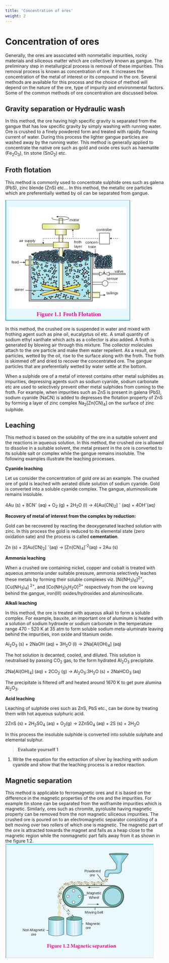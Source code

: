 ```yaml
---
title: 'Concentration of ores'
weight: 2
---
```



# Concentration of ores
 Generally, the ores are associated with nonmetallic impurities, rocky materials and siliceous matter which are collectively known as gangue. The preliminary step in metallurgical process is removal of these impurities. This removal process is known as concentration of ore. It increases the concentration of the metal of interest or its compound in the ore. Several methods are available for this process and the choice of method will depend on the nature of the ore, type of impurity and environmental factors. Some of the common methods of ore concentration are discussed below.

## Gravity separation or Hydraulic wash


In this method, the ore having high specific gravity is separated from the gangue that has low specific gravity by simply washing with running water. Ore is crushed to a finely powdered form and treated with rapidly flowing current of water. During this process the lighter gangue particles are washed away by the running water. This method is generally applied to concentrate the native ore such as gold and oxide ores such as haematite (Fe<sub>2</sub>O<sub>3</sub>), tin stone (SnO<sub>2</sub>) etc.


## Froth flotation


This method is commonly used to concentrate sulphide ores such as galena (PbS), zinc blende (ZnS) etc... In this method, the metallic ore particles which are preferentially wetted by oil can be separated from gangue.

![](../frothflotation.png)

In this method, the crushed ore is suspended in water and mixed with frothing agent such as pine oil, eucalyptus oil etc. A small quantity of sodium ethyl xanthate which acts as a collector is also added. A froth is generated by blowing air through this mixture. The collector molecules attach to the ore particle and make them water repellent. As a result, ore particles, wetted by the oil, rise to the surface along with the froth. The froth is skimmed off and dried to recover the concentrated ore. The gangue particles that are preferentially wetted by water settle at the bottom.

When a sulphide ore of a metal of interest contains other metal sulphides as impurities, depressing agents such as sodium cyanide, sodium carbonate etc are used to selectively prevent other metal sulphides from coming to the froth. For example, when impurities such as ZnS is present in galena (PbS), sodium cyanide (NaCN) is added to depresses the flotation property of ZnS by forming a layer of zinc complex Na<sub>2</sub>\[Zn(CN)<sub>4</sub>\] on the surface of zinc sulphide.

## Leaching


This method is based on the solubility of the ore in a suitable solvent and the reactions in aqueous solution. In this method, the crushed ore is allowed to dissolve in a suitable solvent, the metal present in the ore is converted to its soluble salt or complex while the gangue remains insoluble. The following examples illustrate the leaching processes.

**Cyanide leaching**

Let us consider the concentration of gold ore as an example. The crushed ore of gold is leached with aerated dilute solution of sodium cyanide. Gold is converted into a soluble cyanide complex. The gangue, aluminosilicate remains insoluble.

4Au (s) + 8CN<sup>-</sup> (aq) + O<sub>2</sub> (g) + 2H<sub>2</sub>O (l) &rarr; 4\[Au(CN)<sub>2</sub>\] <sup>-</sup> (aq) + 4OH<sup>-</sup>(aq)

**Recovery of metal of interest from the complex by reduction:**

Gold can be recovered by reacting the deoxygenated leached solution with zinc. In this process the gold is reduced to its elemental state (zero oxidation sate) and the process is called **cementation**.

Zn (s) + 2\[Au(CN)<sub>2</sub>\] <sup>-</sup>(aq) &rarr; \[Zn(CN)<sub>4</sub>\]<sup>-2</sup>(aq) + 2Au (s)

**Ammonia leaching**

When a crushed ore containing nickel, copper and cobalt is treated with aqueous ammonia under suitable pressure, ammonia selectively leaches these metals by forming their soluble complexes viz. \[Ni(NH<sub>3</sub>)<sub>6</sub>\]<sup>2+</sup>, \[Cu(NH<sub>3</sub>)<sub>4</sub>\] <sup>2+</sup>, and \[Co(NH<sub>3</sub>)<sub>5</sub>H<sub>2</sub>O\]<sup>3+</sup>
respectively from the ore leaving behind the gangue, iron(III) oxides/hydroxides and aluminosilicate.

**Alkali leaching**

In this method, the ore is treated with aqueous alkali to form a soluble complex. For example, bauxite, an important ore of aluminum is heated with a solution of sodium hydroxde or sodium carbonate in the temperature range 470 - 520 K at 35 atm to form soluble sodium meta-aluminate leaving behind the impurities, iron oxide and titanium oxide.

Al<sub>2</sub>O<sub>3</sub> (s) + 2NaOH (aq) + 3H<sub>2</sub>O (l) &rarr; 2Na\[Al(OH)<sub>4</sub>\] (aq)

The hot solution is decanted, cooled, and diluted. This solution is neutralised by passing CO<sub>2</sub> gas, to the form hydrated Al<sub>2</sub>O<sub>3</sub> precipitate.

2Na\[Al(OH)<sub>4</sub>\] (aq) + 2CO<sub>2</sub> (g) &rarr; Al<sub>2</sub>O<sub>3</sub>.3H<sub>2</sub>O (s) + 2NaHCO<sub>3</sub> (aq)

The precipitate is filtered off and heated around 1670 K to get pure alumina Al<sub>2</sub>O<sub>3</sub>.

**Acid leaching**

Leaching of sulphide ores such as ZnS, PbS etc., can be done by treating them with hot aqueous sulphuric acid.

2ZnS (s) + 2H<sub>2</sub>SO<sub>4</sub> (aq) + O<sub>2</sub>(g) &rarr; 2ZnSO<sub>4</sub> (aq) + 2S (s) + 2H<sub>2</sub>O

In this process the insoluble sulphide is converted into soluble sulphate and elemental sulphur.

>**Evaluate yourself 1**
1. Write the equation for the extraction of silver by leaching with sodium cyanide and show that the leaching process is a redox reaction.

## Magnetic separation


This method is applicable to ferromagnetic ores and it is based on the difference in the magnetic properties of the ore and the impurities. For example tin stone can be separated from the wolframite impurities which is magnetic. Similarly, ores such as chromite, pyrolusite having magnetic property can be removed from the non magnetic siliceous impurities. The crushed ore is poured on to an electromagnetic separator consisting of a belt moving over two rollers of which one is magnetic. The magnetic part of the ore is attracted towards the magnet and falls as a heap close to the magnetic region while the nonmagnetic part falls away from it as shown in the figure 1.2.![](<../magnetic seperation.png>)

